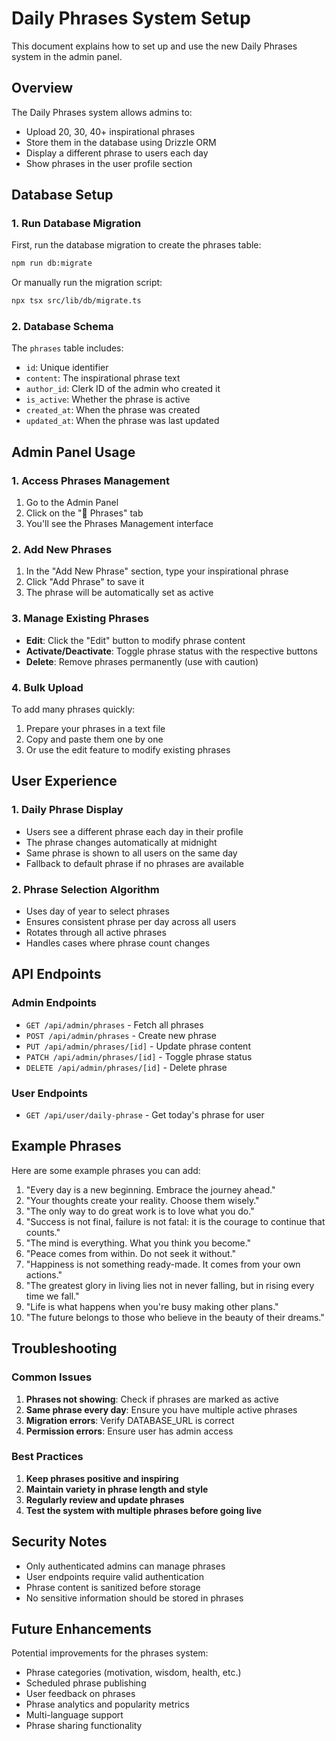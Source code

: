 # Daily Phrases System Setup

This document explains how to set up and use the new Daily Phrases system in the admin panel.

## Overview

The Daily Phrases system allows admins to:
- Upload 20, 30, 40+ inspirational phrases
- Store them in the database using Drizzle ORM
- Display a different phrase to users each day
- Show phrases in the user profile section

## Database Setup

### 1. Run Database Migration

First, run the database migration to create the phrases table:

```bash
npm run db:migrate
```

Or manually run the migration script:

```bash
npx tsx src/lib/db/migrate.ts
```

### 2. Database Schema

The `phrases` table includes:
- `id`: Unique identifier
- `content`: The inspirational phrase text
- `author_id`: Clerk ID of the admin who created it
- `is_active`: Whether the phrase is active
- `created_at`: When the phrase was created
- `updated_at`: When the phrase was last updated

## Admin Panel Usage

### 1. Access Phrases Management

1. Go to the Admin Panel
2. Click on the "💭 Phrases" tab
3. You'll see the Phrases Management interface

### 2. Add New Phrases

1. In the "Add New Phrase" section, type your inspirational phrase
2. Click "Add Phrase" to save it
3. The phrase will be automatically set as active

### 3. Manage Existing Phrases

- **Edit**: Click the "Edit" button to modify phrase content
- **Activate/Deactivate**: Toggle phrase status with the respective buttons
- **Delete**: Remove phrases permanently (use with caution)

### 4. Bulk Upload

To add many phrases quickly:
1. Prepare your phrases in a text file
2. Copy and paste them one by one
3. Or use the edit feature to modify existing phrases

## User Experience

### 1. Daily Phrase Display

- Users see a different phrase each day in their profile
- The phrase changes automatically at midnight
- Same phrase is shown to all users on the same day
- Fallback to default phrase if no phrases are available

### 2. Phrase Selection Algorithm

- Uses day of year to select phrases
- Ensures consistent phrase per day across all users
- Rotates through all active phrases
- Handles cases where phrase count changes

## API Endpoints

### Admin Endpoints

- `GET /api/admin/phrases` - Fetch all phrases
- `POST /api/admin/phrases` - Create new phrase
- `PUT /api/admin/phrases/[id]` - Update phrase content
- `PATCH /api/admin/phrases/[id]` - Toggle phrase status
- `DELETE /api/admin/phrases/[id]` - Delete phrase

### User Endpoints

- `GET /api/user/daily-phrase` - Get today's phrase for user

## Example Phrases

Here are some example phrases you can add:

1. "Every day is a new beginning. Embrace the journey ahead."
2. "Your thoughts create your reality. Choose them wisely."
3. "The only way to do great work is to love what you do."
4. "Success is not final, failure is not fatal: it is the courage to continue that counts."
5. "The mind is everything. What you think you become."
6. "Peace comes from within. Do not seek it without."
7. "Happiness is not something ready-made. It comes from your own actions."
8. "The greatest glory in living lies not in never falling, but in rising every time we fall."
9. "Life is what happens when you're busy making other plans."
10. "The future belongs to those who believe in the beauty of their dreams."

## Troubleshooting

### Common Issues

1. **Phrases not showing**: Check if phrases are marked as active
2. **Same phrase every day**: Ensure you have multiple active phrases
3. **Migration errors**: Verify DATABASE_URL is correct
4. **Permission errors**: Ensure user has admin access

### Best Practices

1. **Keep phrases positive and inspiring**
2. **Maintain variety in phrase length and style**
3. **Regularly review and update phrases**
4. **Test the system with multiple phrases before going live**

## Security Notes

- Only authenticated admins can manage phrases
- User endpoints require valid authentication
- Phrase content is sanitized before storage
- No sensitive information should be stored in phrases

## Future Enhancements

Potential improvements for the phrases system:
- Phrase categories (motivation, wisdom, health, etc.)
- Scheduled phrase publishing
- User feedback on phrases
- Phrase analytics and popularity metrics
- Multi-language support
- Phrase sharing functionality
